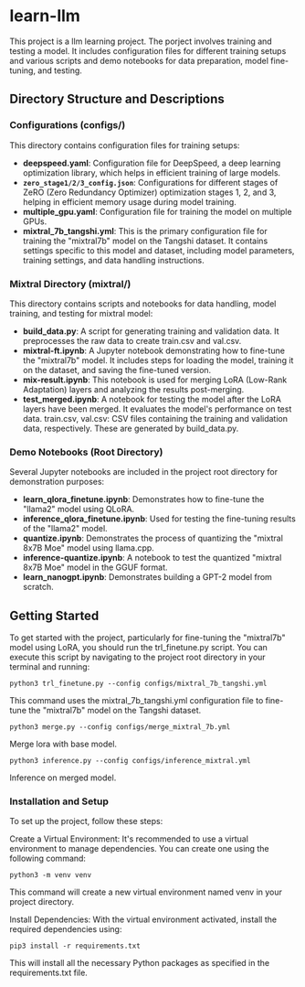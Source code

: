 # learn-llm

This project is a llm learning project. The porject involves training and testing a model. It includes configuration files for different training setups and various scripts and demo notebooks for data preparation, model fine-tuning, and testing.

## Directory Structure and Descriptions

### Configurations (configs/)

This directory contains configuration files for training setups:

- **deepspeed.yaml**: Configuration file for DeepSpeed, a deep learning optimization library, which helps in efficient training of large models.
- **`zero_stage1/2/3_config.json`**: Configurations for different stages of ZeRO (Zero Redundancy Optimizer) optimization stages 1, 2, and 3, helping in efficient memory usage during model training.
- **multiple_gpu.yaml**: Configuration file for training the model on multiple GPUs.
- **mixtral_7b_tangshi.yml**: This is the primary configuration file for training the "mixtral7b" model on the Tangshi dataset. It contains settings specific to this model and dataset, including model parameters, training settings, and data handling instructions.

### Mixtral Directory (mixtral/)

This directory contains scripts and notebooks for data handling, model training, and testing for mixtral model:

- **build_data.py**: A script for generating training and validation data. It preprocesses the raw data to create train.csv and val.csv.
- **mixtral-ft.ipynb**: A Jupyter notebook demonstrating how to fine-tune the "mixtral7b" model. It includes steps for loading the model, training it on the dataset, and saving the fine-tuned version.
- **mix-result.ipynb**: This notebook is used for merging LoRA (Low-Rank Adaptation) layers and analyzing the results post-merging.
- **test_merged.ipynb**: A notebook for testing the model after the LoRA layers have been merged. It evaluates the model's performance on test data.
train.csv, val.csv: CSV files containing the training and validation data, respectively. These are generated by build_data.py.

### Demo Notebooks (Root Directory)

Several Jupyter notebooks are included in the project root directory for demonstration purposes:

- **learn_qlora_finetune.ipynb**: Demonstrates how to fine-tune the "llama2" model using QLoRA.
- **inference_qlora_finetune.ipynb**: Used for testing the fine-tuning results of the "llama2" model.
- **quantize.ipynb**: Demonstrates the process of quantizing the "mixtral 8x7B Moe" model using llama.cpp.
- **inference-quantize.ipynb**: A notebook to test the quantized "mixtral 8x7B Moe" model in the GGUF format.
- **learn_nanogpt.ipynb**: Demonstrates building a GPT-2 model from scratch.

## Getting Started

To get started with the project, particularly for fine-tuning the "mixtral7b" model using LoRA, you should run the trl_finetune.py script. You can execute this script by navigating to the project root directory in your terminal and running:

```
python3 trl_finetune.py --config configs/mixtral_7b_tangshi.yml
```

This command uses the mixtral_7b_tangshi.yml configuration file to fine-tune the "mixtral7b" model on the Tangshi dataset.

```
python3 merge.py --config configs/merge_mixtral_7b.yml
```

Merge lora with base model.

```
python3 inference.py --config configs/inference_mixtral.yml
```

Inference on merged model.

### Installation and Setup

To set up the project, follow these steps:

Create a Virtual Environment: It's recommended to use a virtual environment to manage dependencies. You can create one using the following command:

```
python3 -m venv venv
```

This command will create a new virtual environment named venv in your project directory.

Install Dependencies: With the virtual environment activated, install the required dependencies using:

```
pip3 install -r requirements.txt
```

This will install all the necessary Python packages as specified in the requirements.txt file.
